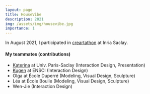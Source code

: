 ```yaml
---
layout: page
title: HouseVibe
description: 2021
img: /assets/img/housevibe.jpg
importance: 1
---
```


In August 2021, I participated in [creartathon](https://creartathon.com/2021_archive/) at Inria Saclay.

#### My teammates (contributions)

- [Katerina](https://batziakoudi.com/index.html) at Univ. Paris-Saclay (Interaction Design, Presentation)
- [Kugen](https://kugen.fr/) at ENSCI (Interaction Design)
- Olga at École Duperré (Modeling, Visual Design, Sculpture)
- Léa at École Boulle (Modeling, Visual Design, Sculpture)
- Wen-Jie (Interaction Design)
